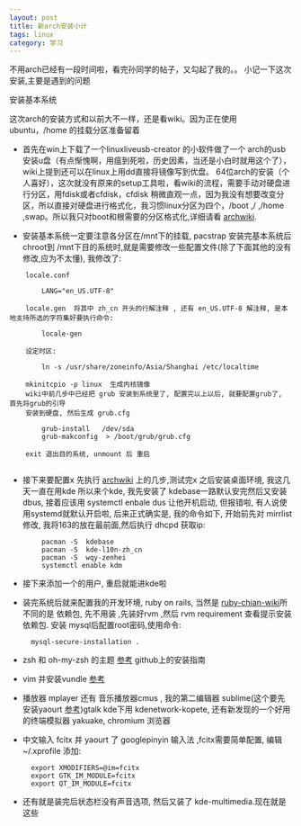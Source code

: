 ```yaml
---
layout: post
title: 新arch安装小计
tags: linux
category: 学习
---
```




不用arch已经有一段时间啦，看完孙同学的帖子，又勾起了我的。。
小记一下这次安装,主要是遇到的问题

安装基本系统

这次arch的安装方式和以前大不一样，还是看wiki。因为正在使用ubuntu，/home 的挂载分区准备留着 

* 首先在win上下载了一个linuxliveusb-creator 的小软件做了一个 arch的usb安装u盘（有点惭愧啊，用瘟到死啦，历史因素，当还是小白时就用这个了），wiki上提到还可以在linux上用dd直接将镜像写到优盘。 64位arch的安装（个人喜好），这次就没有原来的setup工具啦，看wiki的流程，需要手动对硬盘进行分区，用fdisk或者cfdisk，cfdisk 稍微直观一点，因为我没有想要改变分区，所以直接对硬盘进行格式化，我习惯linux分区为四个，/boot ,/ ,/home ,swap。所以我只对boot和根需要的分区格式化,详细请看 [archwiki](https://wiki.archlinux.org/index.php/Installation_Guide).

* 安装基本系统一定要注意各分区在/mnt下的挂载, pacstrap 安装完基本系统后 chroot到 /mnt下目的系统时,就是需要修改一些配置文件(除了下面其他的没有修改,应为不太懂), 我修改了:

```
    locale.conf

    	LANG="en_US.UTF-8"
    
    locale.gen  将其中 zh_cn 开头的行解注释 , 还有 en_US.UTF-8 解注释, 是本地支持所选的字符集好要执行命令:

    	locale-gen

    设定时区:
    
    	ln -s /usr/share/zoneinfo/Asia/Shanghai /etc/localtime

    mkinitcpio -p linux  生成内核镜像
    wiki中前几步中已经把 grub 安装到系统里了, 配置完以上以后, 就要配置grub了, 首先将grub的引导
    安装到硬盘, 然后生成 grub.cfg
    
    	grub-install   /dev/sda
    	grub-makconfig  > /boot/grub/grub.cfg

    exit 退出目的系统, unmount 后 重启
    
``` 

* 接下来要配置x 先执行 [archwiki](https://wiki.archlinux.org/index.php/Beginners%27_Guide) 上的几步,测试完x 之后安装桌面环境, 我这几天一直在用kde 所以来个kde, 我先安装了 kdebase一路默认安完然后又安装 dbus, 接着应该用 systemctl enbale dus   让他开机启动, 但报错啦, 有人说使用systemd就默认开启啦, 后来正式确实是, 我的命令如下, 开始前先对 mirrlist 修改, 我将163的放在最前面,然后执行 dhcpd 获取ip:


```
   		pacman -S  kdebase
   		pacman -S  kde-l10n-zh_cn
    	pacman -S  wqy-zenhei
    	systemctl enable kdm
```

* 接下来添加一个的用户, 重启就能进kde啦
* 装完系统后就来配置我的开发环境, ruby on rails, 当然是 [ruby-chian-wiki](http://ruby-china.org/wiki/install_ruby_guide)所不同的是 依赖包,  先不用装 ,先装好rvm ,然后  rvm requirement  查看提示安装依赖包. 安装 mysql后配置root密码,使用命令: 

		mysql-secure-installation .

* zsh 和 oh-my-zsh 的主题  [参考](https://github.com/robbyrussell/oh-my-zsh) github上的安装指南
* vim 并安装vundle [参考](https://github.com/gmarik/vundle)
* 播放器 mplayer 还有 音乐播放器cmus , 我的第二编辑器 sublime(这个要先安装yaourt [参考](https://wiki.archlinux.org/index.php/Yaourt))gtalk  kde下用 kdenetwork-kopete, 还有新发现的一个好用的终端模拟器  yakuake, chromium 浏览器
* 中文输入 fcitx 并  yaourt 了 googlepinyin 输入法 ,fcitx需要简单配置, 编辑 ~/.xprofile 添加:

    	export XMODIFIERS=@im=fcitx
    	export GTK_IM_MODULE=fcitx
    	export QT_IM_MODULE=fcitx

* 还有就是装完后状态栏没有声音选项, 然后又装了  kde-multimedia.现在就是这些
